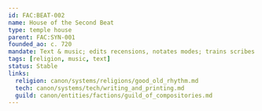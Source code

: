 ```yaml
---
id: FAC:BEAT-002
name: House of the Second Beat
type: temple house
parent: FAC:SYN-001
founded_ao: c. 720
mandate: Text & music; edits recensions, notates modes; trains scribes and choirmasters.
tags: [religion, music, text]
status: Stable
links:
  religion: canon/systems/religions/good_old_rhythm.md
  tech: canon/systems/tech/writing_and_printing.md
  guild: canon/entities/factions/guild_of_compositories.md
---
```

